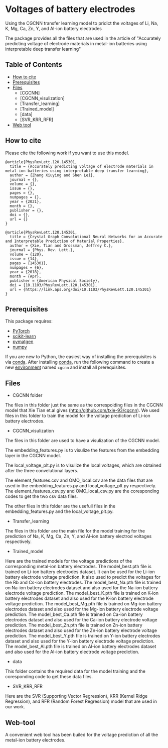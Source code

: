 # Voltages of battery electrodes
Using the CGCNN transfer learning model to pridict the voltages of Li, Na, K, Mg, Ca, Zn, Y, and Al-ion battery electrodes

The package provides all the files that are used in the article of "Accurately predicting voltage of electrode materials in metal-ion batteries using interpretable
 deep transfer learning"
 
## Table of Contents

- [How to cite](#how-to-cite)
- [Prerequisites](#prerequisites)
- [Files](#Files)
  - [CGCNN]
  - [CGCNN_visulization]
  - [Transfer_learning]
  - [Trained_model]
  - [data]
  - [SVR_KRR_RFR]
- [Web tool](#web-tool)


## How to cite

Please cite the following work if you want to use this model.

```
@article{PhysRevLett.120.145301,
  title = {Accurately predicting voltage of electrode materials in metal-ion batteries using interpretable deep transfer learning},
  author = {Zhang Xiuying and Shen Lei},
  journal = {},
  volume = {},
  issue = {},
  pages = {},
  numpages = {},
  year = {2021},
  month = {},
  publisher = {},
  doi = {},
  url = {}
}
```

```
@article{PhysRevLett.120.145301,
  title = {Crystal Graph Convolutional Neural Networks for an Accurate and Interpretable Prediction of Material Properties},
  author = {Xie, Tian and Grossman, Jeffrey C.},
  journal = {Phys. Rev. Lett.},
  volume = {120},
  issue = {14},
  pages = {145301},
  numpages = {6},
  year = {2018},
  month = {Apr},
  publisher = {American Physical Society},
  doi = {10.1103/PhysRevLett.120.145301},
  url = {https://link.aps.org/doi/10.1103/PhysRevLett.120.145301}
}
```

##  Prerequisites

This package requires:

- [PyTorch](http://pytorch.org)
- [scikit-learn](http://scikit-learn.org/stable/)
- [pymatgen](http://pymatgen.org)
- [numpy](http://numpy.org/)

If you are new to Python, the easiest way of installing the prerequisites is via [conda](https://conda.io/docs/index.html). After installing [conda](http://conda.pydata.org/), run the following command to create a new [environment](https://conda.io/docs/user-guide/tasks/manage-environments.html) named `cgcnn` and install all prerequisites.

## Files
- CGCNN folder

The files in this folder just the same as the correspoiding files in the CGCNN model that Xie Tian et.al gives (http://github.com/txie-93/cgcnn).
We used files in this folder to train the model for the voltage prediction of Li-ion battery electrodes.
- CGCNN_visulization

The files in this folder are used to have a visulization of the CGCNN model. 

The embedding_features.py is to visulize the features from the embedding layer in the CGCNN model.

The local_voltage_plt.py is to visulize the local voltages, which are obtained after the three convelutional layers.

The element_features.csv and OMO_local.csv are the data files that are used in the embedding_features.py and local_voltage_plt.py respectively. The element_features_csv.py and OMO_local_csv.py are the coresponding codes to get the two csv data files. 

The other files in this folder are the usefull files in the embedding_features.py and the local_voltage_plt.py. 
- Transfer_learning

The files in this folder are the main file for the model training for the prediction of Na, K, Mg, Ca, Zn, Y, and Al-ion battery electrod voltages respectively.
- Trained_model

Here are the trained models for the voltage predictions of the corresponding metal-ion battery electrodes.
The model_best.pth file is trained on Li-ion battery electrodes dataset. It can be used for the Li-ion battery electrode voltage prediction. It also used to predict the voltages for the Rb and Cs-ion battery electrodes.
The model_best_Na.pth file is trained on Na-ion battery electrodes dataset and also used for the Na-ion battery electrode voltage prediction.
The model_best_K.pth file is trained on K-ion battery electrodes dataset and also used for the K-ion battery electrode voltage prediction.
The model_best_Mg.pth file is trained on Mg-ion battery electrodes dataset and also used for the Mg-ion battery electrode voltage prediction.
The model_best_Ca.pth file is trained on Ca-ion battery electrodes dataset and also used for the Ca-ion battery electrode voltage prediction.
The model_best_Zn.pth file is trained on Zn-ion battery electrodes dataset and also used for the Zn-ion battery electrode voltage prediction.
The model_best_Y.pth file is trained on Y-ion battery electrodes dataset and also used for the Y-ion battery electrode voltage prediction.
The model_best_Al.pth file is trained on Al-ion battery electrodes dataset and also used for the Al-ion battery electrode voltage prediction.
- data

This folder contains the required data for the model training and the coresponding code to get these data files.
- SVR_KRR_RFR

Here are the SVR (Supporting Vector Regression), KRR (Kernel Ridge Regression), and RFR (Random Forest Regression) model that are used in our work. 

## Web-tool
A convenient web tool has been builed for the voltage prediction of all the metal-ion battery electrodes.


